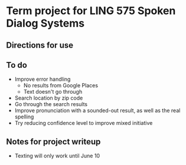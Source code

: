# Term project for LING 575 Spoken Dialog Systems

## Directions for use

## To do
- Improve error handling
    - No results from Google Places
    - Text doesn't go through
- Search location by zip code
- Go through the search results
- Improve pronunciation with a sounded-out result, as well as the real spelling
- Try reducing confidence level to improve mixed initiative

## Notes for project writeup
- Texting will only work until June 10
